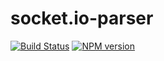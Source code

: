 # socket.io-parser

[![Build Status](https://secure.travis-ci.org/LearnBoost/socket.io-parser.png)](http://travis-ci.org/LearnBoost/socket.io-parser)
[![NPM version](https://badge.fury.io/js/socket.io-parser.png)](http://badge.fury.io/js/socket.io-parser)
